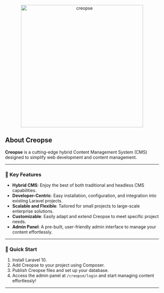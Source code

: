 <p align="center"><a href="#" target="_blank"><img src="https://github.com/user-attachments/assets/a732ec54-566e-43d0-89e3-4a168fa526de" width="400" alt="creopse"></a></p>

## About Creopse

**Creopse** is a cutting-edge hybrid Content Management System (CMS) designed to simplify web development and content management.

---

### 🌟 Key Features  

- **Hybrid CMS**: Enjoy the best of both traditional and headless CMS capabilities.  
- **Developer-Centric**: Easy installation, configuration, and integration into existing Laravel projects.  
- **Scalable and Flexible**: Tailored for small projects to large-scale enterprise solutions.  
- **Customizable**: Easily adapt and extend Creopse to meet specific project needs.  
- **Admin Panel**: A pre-built, user-friendly admin interface to manage your content effortlessly.  

---

### 🔗 Quick Start  

1. Install Laravel 10.  
2. Add Creopse to your project using Composer.  
3. Publish Creopse files and set up your database.  
4. Access the admin panel at `/creopse/login` and start managing content effortlessly!  

---
